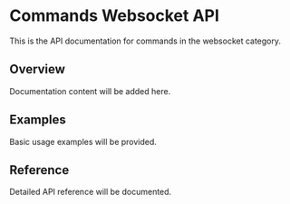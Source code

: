 # Commands Websocket API

This is the API documentation for commands in the websocket category.

## Overview

Documentation content will be added here.

## Examples

Basic usage examples will be provided.

## Reference

Detailed API reference will be documented.

